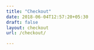 ```yaml
---
title: "Checkout"
date: 2018-06-04T12:57:20+05:30
draft: false
layout: checkout
url: /checkout/

---
```

